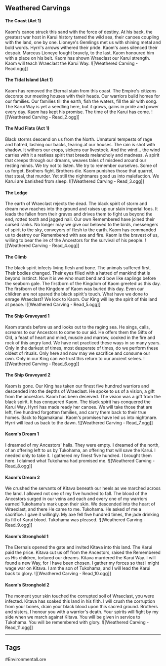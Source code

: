 ## Weathered Carvings
#### The Coast (Act 1)
Kaom's canoe struck this sand with the force of destiny. At his back, the greatest war host in Karui history tamed the wild sea, their canoes coupling with the land, one by one. Lioneye's Gemlings met us with shining metal and bold words. Hyrri's arrows withered their pride. Kaom's axes silenced their despair. Marceus Lioneye fought bravely, to the last. Kaom honoured him with a place on his belt. Kaom has shown Wraeclast our Karui strength. Kaom will teach Wraeclast the Karui Way.
![[Weathered Carving - Read.ogg]]

#### The Tidal Island (Act 1)
Kaom has removed the Eternal stain from this coast. The Empire's citizens decorate our meeting houses with their heads. Our warriors build homes for our families. Our families till the earth, fish the waters, fill the air with song. The Karui Way is yet a seedling here, but it grows, gains in pride and power every day. Kaom has kept his promise. The time of the Karui has come.
![[Weathered Carving - Read_2.ogg]]

#### The Mud Flats (Act 1)
Black storms descend on us from the North. Unnatural tempests of rage and hatred, lashing our backs, tearing at our houses. The rain is shot with shadow. It withers our crops, sickens our livestock. And the wind... the wind carries with it a restless spirit that breeds melancholy and madness. A spirit that creeps through our dreams, weaves tales of misdeed around our resting minds. We try not to listen. We try to remember ourselves. Some of us forget. Brothers fight. Brothers die. Kaom punishes those that quarrel, that steal, that murder. Yet still the nightmares goad us into malefaction. We Karui are banished from sleep.
![[Weathered Carving - Read_3.ogg]]

#### The Ledge
The earth of Wraeclast rejects the dead. The black spirit of storm and dream now reaches into the ground and raises up our slain imperial foes. It leads the fallen from their graves and drives them to fight us beyond the end, rotted tooth and jagged nail. Our own Remembered have joined their cursed ranks. No longer may we give our beloved to the birds, messengers of spirit to the sky, conveyors of flesh to the earth. Kaom has commanded us to destroy our Remembered with axe and fire. Kaom is the bravest of us, willing to bear the ire of the Ancestors for the survival of his people.
![[Weathered Carving - Read_4.ogg]]

#### The Climb
The black spirit infects living flesh and bone. The animals suffered first. Their bodies changed. Their eyes filled with a hatred of mankind that is beyond instinct. Now it is we who must bend and bow like saplings before the seaborn gale. The firstborn of the Kingdom of Kaom greeted us this day. The firstborn of the Kingdom of Kaom was buried this day. Even our children are not spared the black spirit's touch. What have we done to enrage Wraeclast? We look to Kaom. Our King will lay the spirit of this land at peace.
![[Weathered Carving - Read_5.ogg]]

#### The Ship Graveyard 1
Kaom stands before us and looks out to the raging sea. He sings, calls, screams to our Ancestors to come to our aid. He offers them the Gifts of Old, a feast of heart and mind, muscle and marrow, cooked in the fire and rock of this angry land. We have not practiced these ways in so many years. Only in the darkest of times, most desperate of times, do we perform these oldest of rituals. Only here and now may we sacrifice and consume our own. Only in our King can we trust this return to our ancient selves.
![[Weathered Carving - Read_6.ogg]]

#### The Ship Graveyard 2
Kaom is gone. Our King has taken our finest five hundred warriors and descended into the depths of Wraeclast. He spoke to us of a vision, a gift from the ancestors. Kaom has been deceived. The vision was a gift from the black spirit. It has conquered Kaom. The black spirit has conquered the Karui Way. Hyrri has made ready her canoes. We will take those that are left, five hundred forgotten families, and carry them back to their true homes. Back to Ngamakanui. Kaom's promises have led us into nightmare. Hyrri will lead us back to the dawn.
![[Weathered Carving - Read_7.ogg]]

#### Kaom's Dream 1
I dreamed of my Ancestors' halls. They were empty. I dreamed of the north, of an offering left to us by Tukohama, an offering that will save the Karui. I needed only to take it. I gathered my finest five hundred. I brought them here. I claimed what Tukohama had promised me.
![[Weathered Carving - Read_8.ogg]]

#### Kaom's Dream 2
We crushed the servants of Kitava beneath our heels as we marched across the land. I allowed not one of my five hundred to fall. The blood of the Ancestors surged in our veins and each and every one of my warriors earned Tukohama's mark upon their skin. We descended into the heart of Wraeclast, and there He came to me. Tukohama. He asked of me a sacrifice. I gave it willingly. My axe fell five hundred times, the jade drinking its fill of Karui blood. Tukohama was pleased.
![[Weathered Carving - Read_9.ogg]]

#### Kaom's Stronghold 1
The Eternals opened the gate and invited Kitava into this land. The Karui paid the price. Kitava cut us off from the Ancestors, raised the Remembered as His children, tortured our dreams. Kitava murdered the Karui Way. I will found a new Way, for I have been chosen. I gather my forces so that I might wage war on Kitava. I am the son of Tukohama, and I will lead the Karui back to glory.
![[Weathered Carving - Read_10.ogg]]

#### Kaom's Stronghold 2
The moment your skin touched the corrupted soil of Wraeclast, you were infected. Kitava has soaked this land in his filth. I will crush the corruption from your bones, drain your black blood upon this sacred ground. Brothers and sisters, I honour you with a warrior's death. Your spirits will fight by my side when we march against Kitava. You will be given in service to Tukohama. You will be remembered with glory.
![[Weathered Carving - Read_11.ogg]]

---
## Tags
#EnvironmentalLore